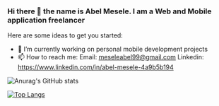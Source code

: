 ### Hi there 👋 the name is Abel Mesele. I am a Web and Mobile application freelancer

Here are some ideas to get you started:

- 🔭 I’m currently working on personal mobile development projects
- 📫 How to reach me: 
    Email: meseleabel99@gmail.com
    Linkedin: https://www.linkedin.com/in/abel-mesele-4a9b5b194

![Anurag's GitHub stats](https://github-readme-stats.vercel.app/api?username=anuraghazra&show_icons=true&theme=gruvbox)

[![Top Langs](https://github-readme-stats.vercel.app/api/top-langs/?username=AtoBrightSide)](https://github.com/anuraghazra/github-readme-stats)
